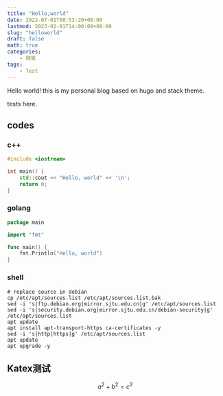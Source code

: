 ```yaml
---
title: "Hello,world"
date: 2022-07-01T08:53:20+08:00
lastmod: 2023-02-01T14:00:00+08:00
slug: "helloworld"
draft: false
math: true
categories:
    - 随笔
tags:
    - Test
---
```


Hello world! this is my personal blog based on hugo and stack theme.

tests here.

## codes

### c++
```c++
#include <iostream>

int main() {
    std::cout << "Hello, world" << '\n';
    return 0;
}
```

### golang

```go
package main

import "fmt"

func main() {
    fmt.Println("Hello, world")
}
```

### shell

```shell
# replace source in debian
cp /etc/apt/sources.list /etc/apt/sources.list.bak
sed -i 's|ftp.debian.org|mirror.sjtu.edu.cn|g' /etc/apt/sources.list
sed -i 's|security.debian.org|mirror.sjtu.edu.cn/debian-security|g' /etc/apt/sources.list
apt update
apt install apt-transport-https ca-certificates -y
sed -i 's|http|https|g' /etc/apt/sources.list
apt update
apt upgrade -y
```

## Katex测试

$$a^2 + b^2 = c^2 $$